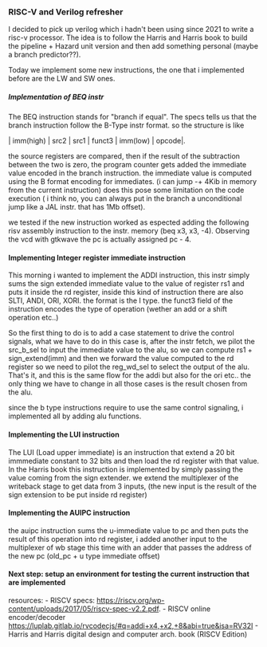 ### RISC-V and Verilog refresher
I decided to pick up verilog which i hadn't been using since 2021 to write a risc-v processor. The idea is to follow the Harris and Harris book to build the pipeline + Hazard unit version and then add something personal (maybe a branch predictor??).


Today we implement some new instructions, the one that i implemented before are the LW and SW ones. 

##### Implementation of BEQ instr
The BEQ instruction stands for "branch if equal". The specs tells us that the branch instruction follow the B-Type instr format. so the structure is like 

| imm(high) | src2 | src1 | funct3 | imm(low) | opcode|.

the source registers are compared, then if the result of the subtraction between the two is zero, the program counter gets added the immediate value encoded in the branch instruction. the immediate value is computed using the B format encoding for immediates. (i can jump -+ 4Kib in memory from the current instruction) does this pose some limitation on the code execution ( i think no, you can always put in the branch a unconditional jump like a JAL instr. that has 1Mb offset).

we tested if the new instruction worked as espected adding the following risv assembly instruction to the instr. memory (beq x3, x3, -4). Observing the vcd with gtkwave the pc is actually assigned pc - 4.

#### Implementing Integer register immediate instruction
This morning i wanted to implement the ADDI instruction, this instr simply sums the sign extended immediate value to the value of register rs1 and puts it inside the rd register, inside this kind of instruction there are also SLTI, ANDI, ORI, XORI. the format is the I type.
the funct3 field of the instruction encodes the type of operation (wether an add or a shift operation etc..)

So the first thing to do is to add a case statement to drive the control signals, what we have to do in this case is, after the instr fetch, we pilot the src_b_sel to input the immediate value to the alu, so we can compute rs1 + sign_extend(imm) and then we forward the value computed to the rd register so we need to pilot the reg_wd_sel to select the output of the alu.
That's it, and this is the same flow for the addi but also for the ori etc.. the only thing we have to change in all those cases is the result chosen from the alu.

since the b type instructions require to use the same control signaling, i implemented all by adding alu functions.


#### Implementing the LUI instruction 
The LUI (Load upper immediate) is an instruction that extend a 20 bit immmediate constant to 32 bits and then load the rd register with that value. In the Harris book this instruction is implemented by simply passing the value coming from the sign extender.
we extend the multiplexer of the writeback stage to get data from 3 inputs, (the new input is the result of the sign extension to be put inside rd register)

#### Implementing the AUIPC instruction
the auipc instruction sums the u-immediate value to pc and then puts the result of this operation into rd register, i added another input to the multiplexer of wb stage this time with an adder that passes the address of the new pc (old_pc + u type immediate offset)


#### Next step: setup an environment for testing the current instruction that are implemented

resources:
    - RISCV specs: https://riscv.org/wp-content/uploads/2017/05/riscv-spec-v2.2.pdf.
    - RISCV online encoder/decoder https://luplab.gitlab.io/rvcodecjs/#q=addi+x4,+x2,+8&abi=true&isa=RV32I
    - Harris and Harris digital design and computer arch. book (RISCV Edition)